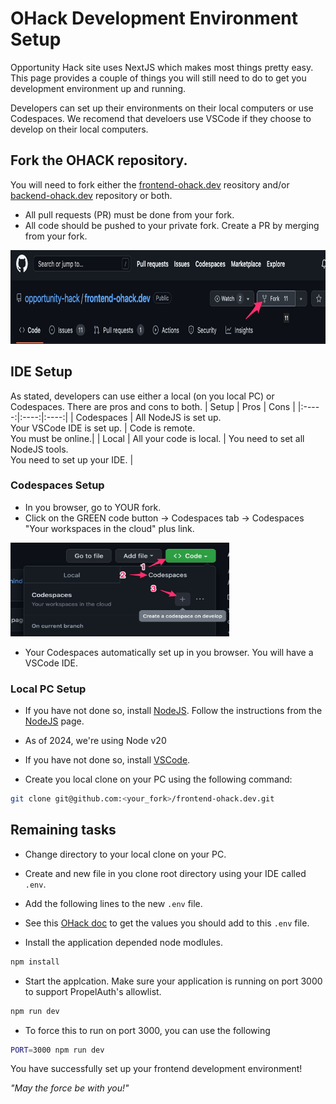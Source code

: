 # OHack Development Environment Setup
Opportunity Hack site uses NextJS which makes most things pretty easy.
This page provides a couple of things you will still need to do to
get you development environment up and running.

Developers can set up their environments on their local computers or use
Codespaces. We recomend that develoers use VSCode if they choose to 
develop on their local computers. 

## Fork the OHACK repository.
You will need to fork either the 
[frontend-ohack.dev](https://github.com/opportunity-hack/frontend-ohack.dev) 
reository and/or 
[backend-ohack.dev](https://github.com/opportunity-hack/backend-ohack.dev) 
repository or both. 
- All pull requests (PR) must be done from your fork. 
- All code should be pushed to your private fork. Create a PR by merging from your fork.

<img src="./pics/O-Hack_Fork1.jpg" width="700" height="150">


## IDE Setup
As stated, developers can use either a local (on you local PC) or Codespaces.
There are pros and cons to both. 
| Setup | Pros | Cons |
|:-----:|:----:|:----:|
| Codespaces | All NodeJS is set up.<br>Your VSCode IDE is set up. | Code is remote. <br> You must be online.|
| Local | All your code is local. | You need to set all NodeJS tools.<br>You need to set up your IDE. |

### Codespaces Setup
* In you browser, go to YOUR fork.
* Click on the GREEN code button -> Codespaces tab -> Codespaces "Your workspaces in the cloud" plus link.

<img src="./pics/StartCodespaces1.jpg" width="350" height="150">

* Your Codespaces automatically set up in you browser. You will have a VSCode IDE.

### Local PC Setup
* If you have not done so, install [NodeJS](https://nodejs.org/en/). Follow the instructions from the [NodeJS](https://nodejs.org/en/) page.
* As of 2024, we're using Node v20
* If you have not done so, install [VSCode](https://code.visualstudio.com/).

* Create you local clone on your PC using the following command:
```bash
git clone git@github.com:<your_fork>/frontend-ohack.dev.git
```

## Remaining tasks
* Change directory to your local clone on your PC.
* Create and new file in you clone root directory using your IDE called `.env`.
* Add the following lines to the new `.env` file.
* See this
[OHack doc](https://docs.google.com/document/d/1RDJsTLouF3S35mgFZptQv4DZXK0SC6P1mieCinFicDs/edit#bookmark=id.3ha1trc3tfll) to get the values you should add to this `.env` file.

* Install the application depended node modlules.
```bash
npm install
```
* Start the applcation. Make sure your application is running on port 3000 to support PropelAuth's allowlist.
```bash
npm run dev
```
* To force this to run on port 3000, you can use the following
```bash
PORT=3000 npm run dev
```

You have successfully set up your frontend development environment!

_"May the force be with you!"_